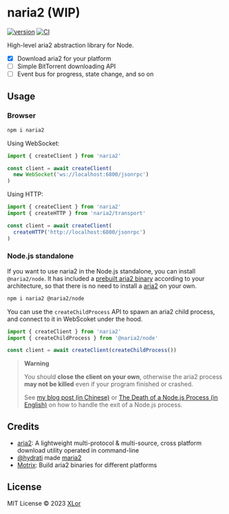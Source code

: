 # naria2 (WIP)

[![version](https://img.shields.io/npm/v/naria2?label=naria2)](https://www.npmjs.com/package/naria2)
[![CI](https://github.com/yjl9903/naria2/actions/workflows/ci.yml/badge.svg)](https://github.com/yjl9903/naria2/actions/workflows/ci.yml)

High-level aria2 abstraction library for Node.

+ [x] Download aria2 for your platform
+ [ ] Simple BitTorrent downloading API
+ [ ] Event bus for progress, state change, and so on

## Usage

### Browser

```bash
npm i naria2
```

Using WebSocket:

```ts
import { createClient } from 'naria2'

const client = await createClient(
  new WebSocket('ws://localhost:6800/jsonrpc')
)
```

Using HTTP:

```ts
import { createClient } from 'naria2'
import { createHTTP } from 'naria2/transport'

const client = await createClient(
  createHTTP('http://localhost:6800/jsonrpc')
)
```

### Node.js standalone

If you want to use naria2 in the Node.js standalone, you can install `@naria2/node`. It has included a [prebuilt aria2 binary](https://github.com/agalwood/Motrix/tree/master/extra) according to your architecture, so that there is no need to install a [aria2](https://github.com/aria2/aria2) on your own.

```bash
npm i naria2 @naria2/node
```

You can use the `createChildProcess` API to spawn an aria2 child process, and connect to it in WebScoket under the hood.

```ts
import { createClient } from 'naria2'
import { createChildProcess } from '@naria2/node'

const client = await createClient(createChildProcess())
```

> **Warning**
>
> You should **close the client on your own**, otherwise the aria2 process **may not be killed** even if your program finished or crashed.
>
> See [my blog post (in Chinese)](https://blog.onekuma.cn/death-of-a-node-process) or [The Death of a Node.js Process (in English)](https://thomashunter.name/posts/2021-03-08-the-death-of-a-nodejs-process) on how to handle the exit of a Node.js process.

## Credits

+ [aria2](https://github.com/aria2/aria2): A lightweight multi-protocol & multi-source, cross platform download utility operated in command-line
+ [@hydrati](https://github.com/hydrati) made [maria2](https://github.com/hydrati/maria2)
+ [Motrix](https://github.com/agalwood/Motrix): Build aria2 binaries for different platforms

## License

MIT License © 2023 [XLor](https://github.com/yjl9903)
